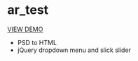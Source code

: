 # ar_test

<a href="https://logolevel.github.io/ar_test/dist/">VIEW DEMO</a>

<ul>
	<li>PSD to HTML</li>
	<li>jQuery dropdown menu and slick slider</li>
</ul>